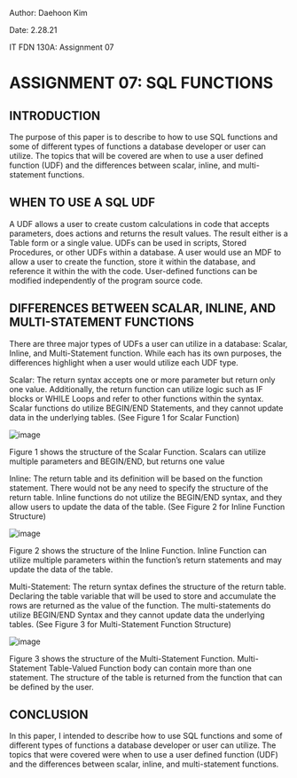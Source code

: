 Author: Daehoon Kim

Date: 2.28.21

IT FDN 130A: Assignment 07

# ASSIGNMENT 07: SQL FUNCTIONS 
## INTRODUCTION
The purpose of this paper is to describe to how to use SQL functions and some of different types of functions a database developer or user can utilize.  The topics that will be covered are when to use a user defined function (UDF) and the differences between scalar, inline, and multi-statement functions.  

## WHEN TO USE A SQL UDF
A UDF allows a user to create custom calculations in code that accepts parameters, does actions and returns the result values. The result either is a Table form or a single value. UDFs can be used in scripts, Stored Procedures, or other UDFs within a database.  A user would use an MDF to allow a user to create the function, store it within the database, and reference it within the with the code. User-defined functions can be modified independently of the program source code.

## DIFFERENCES BETWEEN SCALAR, INLINE, AND MULTI-STATEMENT FUNCTIONS
There are three major types of UDFs a user can utilize in a database: Scalar, Inline, and Multi-Statement function. While each has its own purposes, the differences highlight when a user would utilize each UDF type.  

Scalar: The return syntax accepts one or more parameter but return only one value.  Additionally, the return function can utilize logic such as IF blocks or WHILE Loops and refer to other functions within the syntax.  Scalar functions do utilize BEGIN/END Statements, and they cannot update data in the underlying tables. (See Figure 1 for Scalar Function)

![image](https://user-images.githubusercontent.com/79441092/109599161-93b71400-7acf-11eb-89e0-1dbab89341e0.png)

Figure 1 shows the structure of the Scalar Function.  Scalars can utilize multiple parameters and BEGIN/END, but returns one value

Inline: The return table and its definition will be based on the function statement.  There would not be any need to specify the structure of the return table.  Inline functions do not utilize the BEGIN/END syntax, and they allow users to update the data of the table. (See Figure 2 for Inline Function Structure)

 ![image](https://user-images.githubusercontent.com/79441092/109599177-9dd91280-7acf-11eb-8efc-42157a480ddd.png)
 
Figure 2 shows the structure of the Inline Function.  Inline Function can utilize multiple parameters within the function’s return statements and may update the data of the table.

Multi-Statement: The return syntax defines the structure of the return table.  Declaring the table variable that will be used to store and accumulate the rows are returned as the value of the function.   The multi-statements do utilize BEGIN/END Syntax and they cannot update data the underlying tables. (See Figure 3 for Multi-Statement Function Structure)
 
 ![image](https://user-images.githubusercontent.com/79441092/109599204-a893a780-7acf-11eb-8773-5cac07ee2807.png)
 
Figure 3 shows the structure of the Multi-Statement Function. Multi-Statement Table-Valued Function body can contain more than one statement. The structure of the table is returned from the function that can be defined by the user.

## CONCLUSION
In this paper, I intended to describe how to use SQL functions and some of different types of functions a database developer or user can utilize.  The topics that were covered were when to use a user defined function (UDF) and the differences between scalar, inline, and multi-statement functions.  
